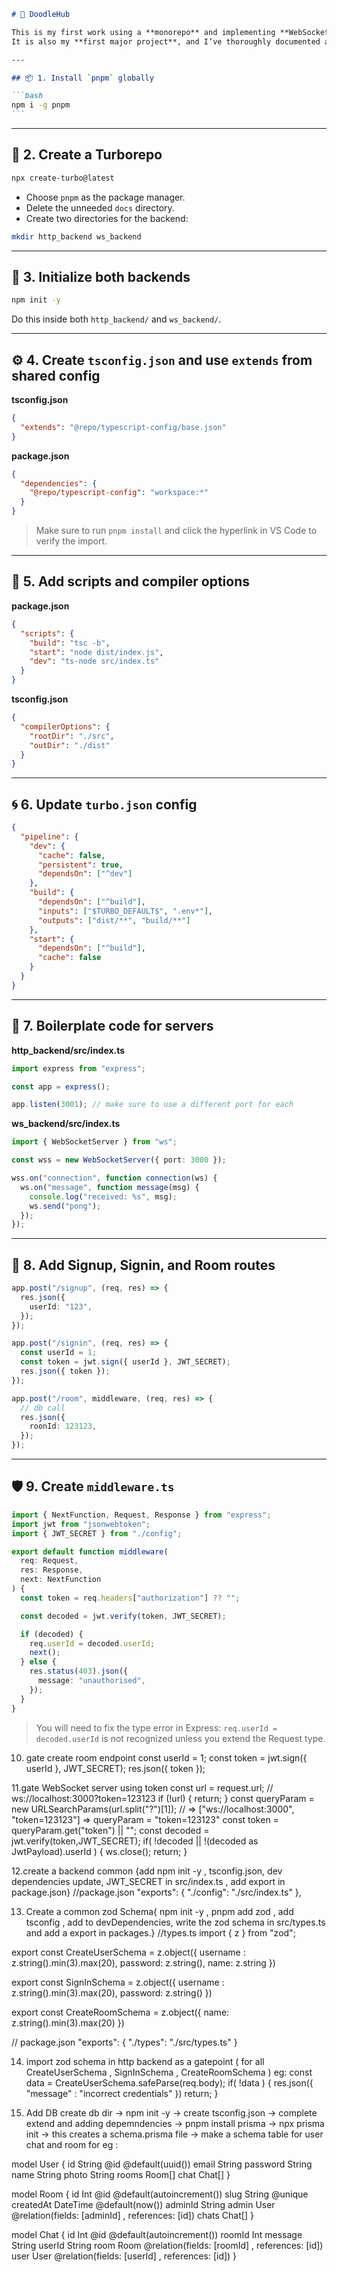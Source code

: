 ````markdown
# 🧩 DoodleHub

This is my first work using a **monorepo** and implementing **WebSockets**.  
It is also my **first major project**, and I’ve thoroughly documented all the steps I followed to build it.

---

## 📦 1. Install `pnpm` globally

```bash
npm i -g pnpm
```
````

---

## 🧱 2. Create a Turborepo

```bash
npx create-turbo@latest
```

- Choose `pnpm` as the package manager.
- Delete the unneeded `docs` directory.
- Create two directories for the backend:

```bash
mkdir http_backend ws_backend
```

---

## 📂 3. Initialize both backends

```bash
npm init -y
```

Do this inside both `http_backend/` and `ws_backend/`.

---

## ⚙️ 4. Create `tsconfig.json` and use `extends` from shared config

**tsconfig.json**

```json
{
  "extends": "@repo/typescript-config/base.json"
}
```

**package.json**

```json
{
  "dependencies": {
    "@repo/typescript-config": "workspace:*"
  }
}
```

> Make sure to run `pnpm install` and click the hyperlink in VS Code to verify the import.

---

## 🔧 5. Add scripts and compiler options

**package.json**

```json
{
  "scripts": {
    "build": "tsc -b",
    "start": "node dist/index.js",
    "dev": "ts-node src/index.ts"
  }
}
```

**tsconfig.json**

```json
{
  "compilerOptions": {
    "rootDir": "./src",
    "outDir": "./dist"
  }
}
```

---

## 🌀 6. Update `turbo.json` config

```json
{
  "pipeline": {
    "dev": {
      "cache": false,
      "persistent": true,
      "dependsOn": ["^dev"]
    },
    "build": {
      "dependsOn": ["^build"],
      "inputs": ["$TURBO_DEFAULT$", ".env*"],
      "outputs": ["dist/**", "build/**"]
    },
    "start": {
      "dependsOn": ["^build"],
      "cache": false
    }
  }
}
```

---

## 🔌 7. Boilerplate code for servers

**http_backend/src/index.ts**

```ts
import express from "express";

const app = express();

app.listen(3001); // make sure to use a different port for each
```

**ws_backend/src/index.ts**

```ts
import { WebSocketServer } from "ws";

const wss = new WebSocketServer({ port: 3000 });

wss.on("connection", function connection(ws) {
  ws.on("message", function message(msg) {
    console.log("received: %s", msg);
    ws.send("pong");
  });
});
```

---

## 🔐 8. Add Signup, Signin, and Room routes

```ts
app.post("/signup", (req, res) => {
  res.json({
    userId: "123",
  });
});

app.post("/signin", (req, res) => {
  const userId = 1;
  const token = jwt.sign({ userId }, JWT_SECRET);
  res.json({ token });
});

app.post("/room", middleware, (req, res) => {
  // db call
  res.json({
    roonId: 123123,
  });
});
```

---

## 🛡️ 9. Create `middleware.ts`

```ts
import { NextFunction, Request, Response } from "express";
import jwt from "jsonwebtoken";
import { JWT_SECRET } from "./config";

export default function middleware(
  req: Request,
  res: Response,
  next: NextFunction
) {
  const token = req.headers["authorization"] ?? "";

  const decoded = jwt.verify(token, JWT_SECRET);

  if (decoded) {
    req.userId = decoded.userId;
    next();
  } else {
    res.status(403).json({
      message: "unauthorised",
    });
  }
}
```

> You will need to fix the type error in Express:
> `req.userId = decoded.userId` is not recognized unless you extend the Request type.

10. gate create room endpoint
    const userId = 1;
    const token = jwt.sign({ userId }, JWT_SECRET);
    res.json({ token });

11.gate WebSocket server using token
const url = request.url; // ws://localhost:3000?token=123123
if (!url) {
return;
}
const queryParam = new URLSearchParams(url.split("?")[1]);
// => ["ws://localhost:3000", "token=123123"] => queryParam = "token=123123"
const token = queryParam.get("token") || "";
const decoded = jwt.verify(token,JWT_SECRET);
if( !decoded || !(decoded as JwtPayload).userId ) {
ws.close();
return;
}

12.create a backend common {add npm init -y , tsconfig.json,  dev dependencies update, JWT_SECRET in src/index.ts , add export in package.json}
//package.json
"exports": {
    "./config": "./src/index.ts"
  },

13. Create a common zod Schema{ npm init -y , pnpm add zod  , add tsconfig , add to devDependencies, write the zod schema in src/types.ts and add a export in packages.}
//types.ts
import { z } from "zod";

export const CreateUserSchema = z.object({
    username : z.string().min(3).max(20),
    password: z.string(),
    name: z.string
})

export const SignInSchema = z.object({
    username : z.string().min(3).max(20),
    password: z.string()
})

export const CreateRoomSchema = z.object({
    name: z.string().min(3).max(20)
})

// package.json
"exports": {
    "./types": "./src/types.ts"
  }

  14. import zod schema in http backend as a gatepoint ( for all CreateUserSchema , SignInSchema , CreateRoomSchema ) eg:
  const data = CreateUserSchema.safeParse(req.body);
  if( !data ) {
    res.json({
      "message" : "incorrect credentials"
    })
    return;
  }

  15. Add DB 
  create db dir -> npm init -y -> create tsconfig.json -> complete extend and adding depemndencies -> pnpm install prisma -> npx prisma init -> this creates a schema.prisma file -> make a schema table for user chat and room for eg :

model User {
  id       String @id @default(uuid())
  email    String
  password String
  name     String
  photo    String
  rooms    Room[]
  chat     Chat[]
}

model Room {
  id        Int      @id @default(autoincrement())
  slug      String   @unique
  createdAt DateTime @default(now())
  adminId   String
  admin     User     @relation(fields: [adminId] , references: [id])
  chats     Chat[]
}

model Chat {
  id      Int    @id @default(autoincrement())
  roomId  Int
  message String
  userId  String
  room    Room      @relation(fields: [roomId] , references: [id])
  user    User      @relation(fields: [userId] , references: [id])
}


